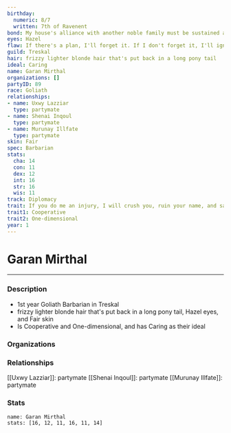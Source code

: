 ```yaml
---
birthday:
  numeric: 8/7
  written: 7th of Ravenent
bond: My house's alliance with another noble family must be sustained at all costs.
eyes: Hazel
flaw: If there's a plan, I'll forget it. If I don't forget it, I'll ignore it.
guild: Treskal
hair: frizzy lighter blonde hair that's put back in a long pony tail
ideal: Caring
name: Garan Mirthal
organizations: []
partyID: 89
race: Goliath
relationships:
- name: Uxwy Lazziar
  type: partymate
- name: Shenai Inqoul
  type: partymate
- name: Murunay Illfate
  type: partymate
skin: Fair
spec: Barbarian
stats:
  cha: 14
  con: 11
  dex: 12
  int: 16
  str: 16
  wis: 11
track: Diplomacy
trait: If you do me an injury, I will crush you, ruin your name, and salt your fields.
trait1: Cooperative
trait2: One-dimensional
year: 1
---
```

# Garan Mirthal
---
### Description
- 1st year Goliath Barbarian in Treskal
- frizzy lighter blonde hair that's put back in a long pony tail, Hazel eyes, and Fair skin
- Is Cooperative and One-dimensional, and has Caring as their ideal

### Organizations
### Relationships
[[Uxwy Lazziar]]: partymate
[[Shenai Inqoul]]: partymate
[[Murunay Illfate]]: partymate
### Stats
```statblock
name: Garan Mirthal
stats: [16, 12, 11, 16, 11, 14]
```